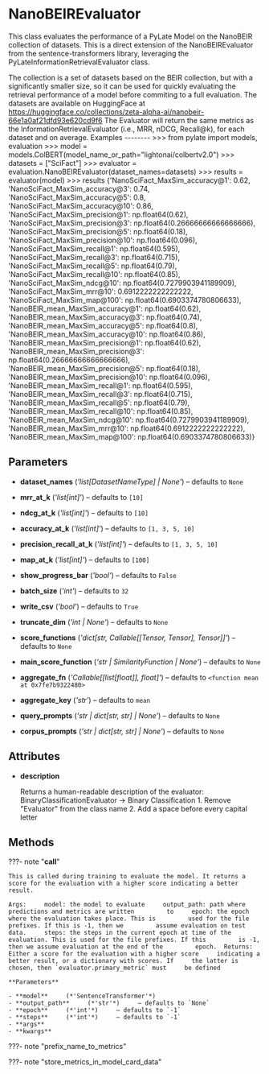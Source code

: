# NanoBEIREvaluator

This class evaluates the performance of a PyLate Model on the NanoBEIR collection of datasets. This is a direct extension of the NanoBEIREvaluator from the sentence-transformers library, leveraging the PyLateInformationRetrievalEvaluator class.

The collection is a set of datasets based on the BEIR collection, but with a significantly smaller size, so it can be used for quickly evaluating the retrieval performance of a model before commiting to a full evaluation. The datasets are available on HuggingFace at https://huggingface.co/collections/zeta-alpha-ai/nanobeir-66e1a0af21dfd93e620cd9f6 The Evaluator will return the same metrics as the InformationRetrievalEvaluator (i.e., MRR, nDCG, Recall@k), for each dataset and on average. Examples -------- >>> from pylate import models, evaluation >>> model = models.ColBERT(model_name_or_path="lightonai/colbertv2.0") >>> datasets = ["SciFact"] >>> evaluator = evaluation.NanoBEIREvaluator(dataset_names=datasets) >>> results = evaluator(model) >>> results {'NanoSciFact_MaxSim_accuracy@1': 0.62, 'NanoSciFact_MaxSim_accuracy@3': 0.74, 'NanoSciFact_MaxSim_accuracy@5': 0.8, 'NanoSciFact_MaxSim_accuracy@10': 0.86, 'NanoSciFact_MaxSim_precision@1': np.float64(0.62), 'NanoSciFact_MaxSim_precision@3': np.float64(0.26666666666666666), 'NanoSciFact_MaxSim_precision@5': np.float64(0.18), 'NanoSciFact_MaxSim_precision@10': np.float64(0.096), 'NanoSciFact_MaxSim_recall@1': np.float64(0.595), 'NanoSciFact_MaxSim_recall@3': np.float64(0.715), 'NanoSciFact_MaxSim_recall@5': np.float64(0.79), 'NanoSciFact_MaxSim_recall@10': np.float64(0.85), 'NanoSciFact_MaxSim_ndcg@10': np.float64(0.7279903941189909), 'NanoSciFact_MaxSim_mrr@10': 0.6912222222222222, 'NanoSciFact_MaxSim_map@100': np.float64(0.6903374780806633), 'NanoBEIR_mean_MaxSim_accuracy@1': np.float64(0.62), 'NanoBEIR_mean_MaxSim_accuracy@3': np.float64(0.74), 'NanoBEIR_mean_MaxSim_accuracy@5': np.float64(0.8), 'NanoBEIR_mean_MaxSim_accuracy@10': np.float64(0.86), 'NanoBEIR_mean_MaxSim_precision@1': np.float64(0.62), 'NanoBEIR_mean_MaxSim_precision@3': np.float64(0.26666666666666666), 'NanoBEIR_mean_MaxSim_precision@5': np.float64(0.18), 'NanoBEIR_mean_MaxSim_precision@10': np.float64(0.096), 'NanoBEIR_mean_MaxSim_recall@1': np.float64(0.595), 'NanoBEIR_mean_MaxSim_recall@3': np.float64(0.715), 'NanoBEIR_mean_MaxSim_recall@5': np.float64(0.79), 'NanoBEIR_mean_MaxSim_recall@10': np.float64(0.85), 'NanoBEIR_mean_MaxSim_ndcg@10': np.float64(0.7279903941189909), 'NanoBEIR_mean_MaxSim_mrr@10': np.float64(0.6912222222222222), 'NanoBEIR_mean_MaxSim_map@100': np.float64(0.6903374780806633)}

## Parameters

- **dataset_names** (*'list[DatasetNameType] | None'*) – defaults to `None`

- **mrr_at_k** (*'list[int]'*) – defaults to `[10]`

- **ndcg_at_k** (*'list[int]'*) – defaults to `[10]`

- **accuracy_at_k** (*'list[int]'*) – defaults to `[1, 3, 5, 10]`

- **precision_recall_at_k** (*'list[int]'*) – defaults to `[1, 3, 5, 10]`

- **map_at_k** (*'list[int]'*) – defaults to `[100]`

- **show_progress_bar** (*'bool'*) – defaults to `False`

- **batch_size** (*'int'*) – defaults to `32`

- **write_csv** (*'bool'*) – defaults to `True`

- **truncate_dim** (*'int | None'*) – defaults to `None`

- **score_functions** (*'dict[str, Callable[[Tensor, Tensor], Tensor]]'*) – defaults to `None`

- **main_score_function** (*'str | SimilarityFunction | None'*) – defaults to `None`

- **aggregate_fn** (*'Callable[[list[float]], float]'*) – defaults to `<function mean at 0x7fe7b9322480>`

- **aggregate_key** (*'str'*) – defaults to `mean`

- **query_prompts** (*'str | dict[str, str] | None'*) – defaults to `None`

- **corpus_prompts** (*'str | dict[str, str] | None'*) – defaults to `None`


## Attributes

- **description**

    Returns a human-readable description of the evaluator: BinaryClassificationEvaluator -> Binary Classification  1. Remove "Evaluator" from the class name 2. Add a space before every capital letter



## Methods

???- note "__call__"

    This is called during training to evaluate the model. It returns a score for the evaluation with a higher score indicating a better result.

    Args:     model: the model to evaluate     output_path: path where predictions and metrics are written         to     epoch: the epoch where the evaluation takes place. This is         used for the file prefixes. If this is -1, then we         assume evaluation on test data.     steps: the steps in the current epoch at time of the         evaluation. This is used for the file prefixes. If this         is -1, then we assume evaluation at the end of the         epoch.  Returns:     Either a score for the evaluation with a higher score     indicating a better result, or a dictionary with scores. If     the latter is chosen, then `evaluator.primary_metric` must     be defined

    **Parameters**

    - **model**     (*'SentenceTransformer'*)
    - **output_path**     (*'str'*)     – defaults to `None`
    - **epoch**     (*'int'*)     – defaults to `-1`
    - **steps**     (*'int'*)     – defaults to `-1`
    - **args**
    - **kwargs**

???- note "prefix_name_to_metrics"

???- note "store_metrics_in_model_card_data"
